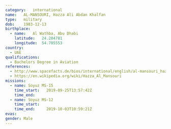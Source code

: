 ```yaml
---
category:	international
name:	AL-MANSOURI, Hazza Ali Abdan Khalfan
type:	military
dob:	1983-12-13
birthplace:
  - name:	Al Wathba, Abu Dhabi
    latitude:	24.204781
    longitude:	54.705553
country:
  - UAE
qualifications:
  - Bachelors Degree in Aviation
references:
  - http://www.spacefacts.de/bios/international/english/al-mansouri_hazza.htm
  - https://en.wikipedia.org/wiki/Hazza_Al_Mansouri
missions:
  - name: Soyuz MS-15
    time_start:   2019-09-25T13:57:42Z
    time_end:
  - name: Soyuz MS-12
    time_start: 
    time_end:     2019-10-03T10:59:21Z
evas:
gender:	Male
---
```

